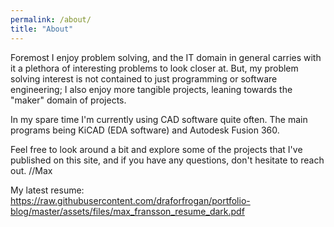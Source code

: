 ```yaml
---
permalink: /about/
title: "About"
---
```


Foremost I enjoy problem solving, and the IT domain in general carries with it a plethora of interesting problems to look closer at. But, my problem solving interest is not contained to just programming or software engineering; I also enjoy more tangible projects, leaning towards the "maker" domain of projects. 

In my spare time I'm currently using CAD software quite often. The main programs being KiCAD (EDA software) and Autodesk Fusion 360. 

Feel free to look around a bit and explore some of the projects that I've published on this site, and if you have any questions, don't hesitate to reach out. //Max

My latest resume: https://raw.githubusercontent.com/draforfrogan/portfolio-blog/master/assets/files/max_fransson_resume_dark.pdf
